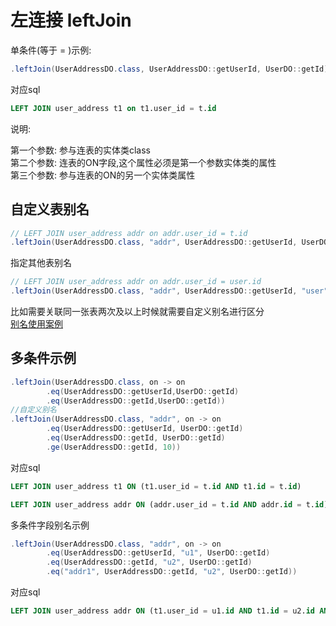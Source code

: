 # 左连接 leftJoin

单条件(等于 = )示例:

```java
.leftJoin(UserAddressDO.class, UserAddressDO::getUserId, UserDO::getId) 
```

对应sql
```sql
LEFT JOIN user_address t1 on t1.user_id = t.id
```

说明:

第一个参数: 参与连表的实体类class  
第二个参数: 连表的ON字段,这个属性必须是第一个参数实体类的属性  
第三个参数: 参与连表的ON的另一个实体类属性


## 自定义表别名

```java
// LEFT JOIN user_address addr on addr.user_id = t.id
.leftJoin(UserAddressDO.class, "addr", UserAddressDO::getUserId, UserDO::getId)
```

指定其他表别名

```java
// LEFT JOIN user_address addr on addr.user_id = user.id
.leftJoin(UserAddressDO.class, "addr", UserAddressDO::getUserId, "user", UserDO::getId)
```

比如需要关联同一张表两次及以上时候就需要自定义别名进行区分  
[别名使用案例](/pages/core/other/join-same-table-many.html)

## 多条件示例

```java
.leftJoin(UserAddressDO.class, on -> on
        .eq(UserAddressDO::getUserId,UserDO::getId)
        .eq(UserAddressDO::getId,UserDO::getId))
//自定义别名
.leftJoin(UserAddressDO.class, "addr", on -> on
        .eq(UserAddressDO::getUserId, UserDO::getId)
        .eq(UserAddressDO::getId, UserDO::getId)
        .ge(UserAddressDO::getId, 10))
```

对应sql

```sql
LEFT JOIN user_address t1 ON (t1.user_id = t.id AND t1.id = t.id)

LEFT JOIN user_address addr ON (addr.user_id = t.id AND addr.id = t.id)
```

多条件字段别名示例

```java
.leftJoin(UserAddressDO.class, "addr", on -> on
        .eq(UserAddressDO::getUserId, "u1", UserDO::getId)
        .eq(UserAddressDO::getId, "u2", UserDO::getId)
        .eq("addr1", UserAddressDO::getId, "u2", UserDO::getId))
```

对应sql

```sql
LEFT JOIN user_address addr ON (t1.user_id = u1.id AND t1.id = u2.id AND addr1.id = u2.id)
```
